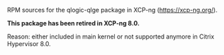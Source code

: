 RPM sources for the qlogic-qlge package in XCP-ng (https://xcp-ng.org/).

**This package has been retired in XCP-ng 8.0.**

Reason: either included in main kernel or not supported anymore in Citrix Hypervisor 8.0.
